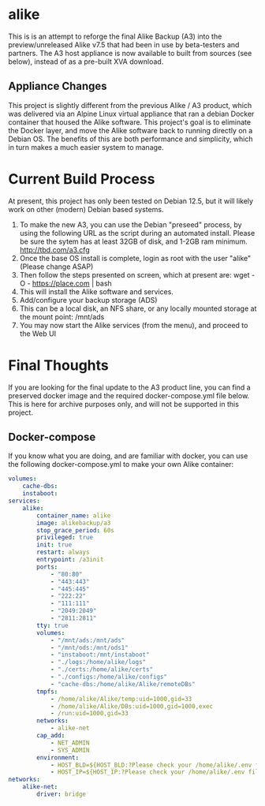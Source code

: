 # alike

This is is an attempt to reforge the final Alike Backup (A3) into the preview/unreleased Alike v7.5 that had been in use by beta-testers and partners.
The A3 host appliance is now available to built from sources (see below), instead of as a pre-built XVA download.

## Appliance Changes ##
This project is slightly different from the previous Alike / A3 product, which was delivered via an Alpine Linux virtual appliance that ran a debian Docker container that housed the Alike software.
This project's goal is to eliminate the Docker layer, and move the Alike software back to running directly on a Debian OS.  The benefits of this are both performance and simplicity, which in turn makes a much easier system to manage.


# Current Build Process #
At present, this project has only been tested on Debian 12.5, but it will likely work on other (modern) Debian based systems.
1. To make the new A3, you can use the Debian "preseed" process, by using the following URL as the script during an automated install.  Please be sure the sytem has at least 32GB of disk, and 1-2GB ram minimum.
http://tbd.com/a3.cfg
1. Once the base OS install is complete, login as root with the user "alike"  (Please change ASAP)
1. Then follow the steps presented on screen, which at present are:
  wget -O - https://place.com | bash
1. This will install the Alike software and services.
1. Add/configure your backup storage (ADS)
1. This can be a local disk, an NFS share, or any locally mounted storage at the mount point: /mnt/ads
1. You may now start the Alike services (from the menu), and proceed to the Web UI

# Final Thoughts #
If you are looking for the final update to the A3 product line, you can find a preserved docker image and the required docker-compose.yml file below.  This is here for archive purposes only, and will not be supported in this project.

## Docker-compose ###

If you know what you are doing, and are familiar with docker, you can use the following docker-compose.yml to make your own Alike container:
```yaml
volumes:
    cache-dbs:
    instaboot:
services:
    alike:
        container_name: alike
        image: alikebackup/a3
        stop_grace_period: 60s
        privileged: true
        init: true
        restart: always
        entrypoint: /a3init
        ports:
            - "80:80"
            - "443:443"
            - "445:445"
            - "222:22"
            - "111:111"
            - "2049:2049"
            - "2811:2811"
        tty: true
        volumes:
            - "/mnt/ads:/mnt/ads"
            - "/mnt/ods:/mnt/ods1"
            - "instaboot:/mnt/instaboot"
            - "./logs:/home/alike/logs"
            - "./certs:/home/alike/certs"
            - "./configs:/home/alike/configs"
            - "cache-dbs:/home/alike/Alike/remoteDBs"
        tmpfs:
            - /home/alike/Alike/temp:uid=1000,gid=33
            - /home/alike/Alike/DBs:uid=1000,gid=1000,exec
            - /run:uid=1000,gid=33
        networks:
            - alike-net
        cap_add:
            - NET_ADMIN
            - SYS_ADMIN
        environment:
            - HOST_BLD=${HOST_BLD:?Please check your /home/alike/.env file}
            - HOST_IP=${HOST_IP:?Please check your /home/alike/.env file}
networks:             
    alike-net:         
        driver: bridge 

```
